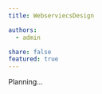 ```yaml
---
title: WebserviecsDesign

authors:
  - admin

share: false
featured: true
---
```


Planning...

<!--more-->
